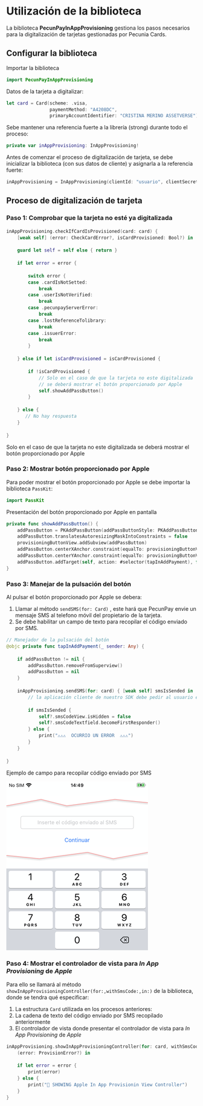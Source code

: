 # Utilización de la biblioteca



La biblioteca **PecunPayInAppProvisioning** gestiona los pasos necesarios para la digitalización de tarjetas gestionadas por Pecunia Cards.



## Configurar la biblioteca

Importar la biblioteca

```swift
import PecunPayInAppProvisioning
```

Datos de la tarjeta a digitalizar:

```swift
let card = Card(scheme: .visa,
                paymentMethod: "A4208DC",
                primaryAccountIdentifier: "CRISTINA MERINO ASSETVERSE")
```

Sebe mantener una referencia fuerte a la librería (strong) durante todo el proceso:

```swift
private var inAppProvisioning: InAppProvisioning!
```

Antes de comenzar el proceso de digitalización de tarjeta, se debe inicializar la biblioteca (con sus datos de cliente) y asignarla a la referencia fuerte:

```swift
inAppProvisioning = InAppProvisioning(clientId: "usuario", clientSecret: "password")
```



## Proceso de digitalización de tarjeta



### Paso 1: Comprobar que la tarjeta no esté ya digitalizada

```swift
inAppProvisioning.checkIfCardIsProvisioned(card: card) {
    [weak self] (error: CheckCardError?, isCardProvisioned: Bool?) in
    
    guard let self = self else { return }
    
    if let error = error {
        
        switch error {
        case .cardIsNotSetted:
            break
        case .userIsNotVerified:
            break
        case .pecunpayServerError:
            break
        case .lostReferenceTolibrary:
            break
        case .issuerError:
            break
        }
        
    } else if let isCardProvisioned = isCardProvisioned {
        
        if !isCardProvisioned {
            // Solo en el caso de que la tarjeta no este digitalizada
            // se deberá mostrar el botón proporcionado por Apple
            self.showAddPassButton()
        }
        
    } else {
       // No hay respuesta
    }
    
}
```

Solo en el caso de que la tarjeta no este digitalizada se deberá mostrar el botón proporcionado por Apple



### Paso 2: Mostrar botón proporcionado por Apple 

Para poder mostrar el botón proporcionado por Apple se debe importar la biblioteca `PassKit`:

```swift
import PassKit
```

Presentación del botón proporcionado por Apple en pantalla

```swift
private func showAddPassButton() {
    addPassButton = PKAddPassButton(addPassButtonStyle: PKAddPassButtonStyle.black)
    addPassButton.translatesAutoresizingMaskIntoConstraints = false
    provisioningButtonView.addSubview(addPassButton)
    addPassButton.centerXAnchor.constraint(equalTo: provisioningButtonView.centerXAnchor).isActive = true
    addPassButton.centerYAnchor.constraint(equalTo: provisioningButtonView.centerYAnchor).isActive = true
    addPassButton.addTarget(self, action: #selector(tapInAddPayment), for: .touchUpInside)
}
```



### Paso 3: Manejar de la pulsación del botón

Al pulsar el botón proporcionado por Apple se debera: 

1. Llamar al método `sendSMS(for: Card)` , este hará que PecunPay envie un mensaje SMS al telefono móvil del propietario de la tarjeta.
2. Se debe habilitar un campo de texto para recopilar el código enviado por SMS.

```swift
// Manejador de la pulsación del botón
@objc private func tapInAddPayment(_ sender: Any) {
    
    if addPassButton != nil {
        addPassButton.removeFromSuperview()
        addPassButton = nil
    }
    
    inAppProvisioning.sendSMS(for: card) { [weak self] smsIsSended in
        // la aplicación cliente de nuestro SDK debe pedir al usuario el codigo que se ha enviado por SMS

        if smsIsSended {
            self?.smsCodeView.isHidden = false
            self?.smsCodeTextfield.becomeFirstResponder()
        } else {
            print("⚠️⚠️⚠️  OCURRIO UN ERROR  ⚠️⚠️⚠️")
        }
    }
    
}

```

Ejemplo de campo para recopilar código enviado por SMS

![Recopilar código enviado por SMS](../../assets/images/Recopilar_codigo_enviado_por_SMS.png)



### Paso 4: Mostrar el controlador de vista para *In App Provisioning* de *Apple*

Para ello se llamará al método `showInAppProvisioningController(for:,withSmsCode:,in:)` de la biblioteca, donde se tendra qué especificar:

1. La estructura `Card` utilizada en los procesos anteriores:
2. La cadena de texto del código enviado por SMS recopilado anteriormente
3. El controlador de vista donde presentar el controlador de vista para *In App Provisioning* de *Apple*

```swift
inAppProvisioning.showInAppProvisioningController(for: card, withSmsCode: smsCode, in: self) {
    (error: ProvisionError?) in
    
    if let error = error {
        print(error)
    } else {
        print("🌈 SHOWING Apple In App Provisionin View Controller")
    }
}
```
